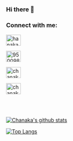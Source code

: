 ### Hi there 👋



<p align="left">
<h3 align="left">Connect with me:</h3>
<a href="https://www.linkedin.com/in/chanaka-wickramanayaka/" target="blank"><img align="center" src="https://cdn.jsdelivr.net/npm/simple-icons@3.0.1/icons/linkedin.svg" alt="hanaka-wickramanayaka" height="30" width="40" /></a>

<a href="https://stackoverflow.com/users/9500988/chanaka" target="blank"><img align="center" src="https://cdn.jsdelivr.net/npm/simple-icons@3.0.1/icons/stackoverflow.svg" alt="9500988" height="30" width="40" /></a>

<a href="https://www.facebook.com/chanaka.sampath.520/" target="blank"><img align="center" src="https://cdn.jsdelivr.net/npm/simple-icons@3.0.1/icons/facebook.svg" alt="chanaka.sampath" height="30" width="40" /></a>

<a href="https://www.hackerrank.com/chanakauomfit" target="blank"><img align="center" src="https://cdn.jsdelivr.net/npm/simple-icons@3.0.1/icons/hackerrank.svg" alt="chanakauomfit" height="30" width="40" /></a>
</p>
</br>
</br>


[![Chanaka's github stats](https://github-readme-stats.vercel.app/api?username=ChanakaUOMIT&include_all_commits=true&show_icons=true&theme=dark&count_private=true)](https://github.com/ChanakaUOMIT)

[![Top Langs](https://github-readme-stats.vercel.app/api/top-langs/?username=ChanakaUOMIT&layout=compact&theme=dark)](https://github.com/ChanakaUOMIT)
</br>


<!--
[twitter]: https://twitter.com/bhanukauom
[linkedin]: https://linkedin.com/in/BhanukaUOM
[StackOverFlow]: https://stackoverflow.com/users/8409653/bhanuka-rathnayaka
[gitlab]: https://gitlab.com/BhanukaUOM
[Facebook]: https://www.facebook.com/BhanukaUOM
-->

<!--
**ChanakaUOMIT/ChanakaUOMIT** is a ✨ _special_ ✨ repository because its `README.md` (this file) appears on your GitHub profile.

Here are some ideas to get you started:

- 🔭 I’m currently working on ...
- 🌱 I’m currently learning ...
- 👯 I’m looking to collaborate on ...
- 🤔 I’m looking for help with ...
- 💬 Ask me about ...
- 📫 How to reach me: ...
- 😄 Pronouns: ...
- ⚡ Fun fact: ...
-->
